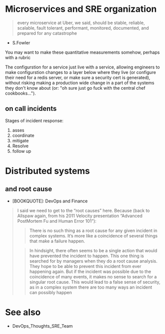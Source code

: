 # Microservices and SRE organization

> every microservice at Uber, we said, should be stable, reliable, scalable, fault tolerant, performant, monitored, documented, and prepared for any catastrophe
- S.Fowler

You may want to make these quantitative measurements somehow, perhaps with a rubric

The configurstion for a service just live with a service, allowing engineers to make configurstion changes to a layer below where they live (or configure their need for a redis server, or make sure a security cert is generated), without risking making a production wide change in a part of the systems they don't know about (or: "oh sure just go fuck with the central chef cookbooks...").

## on call incidents 

Stages of incident response:

  1. asses
  2. coordinate 
  3. mitigate
  4. Resolve
  5. follow up

# Distributed systems

## and root cause

- [BOOKQUOTE]: DevOps and Finance

> I said we need to get to the “root causes” here. Because (back to Allspaw again, from his 2011 Velocity presentation “Advanced PostMortem Fu and Human Error 101”):
>
>> There is no such thing as a root cause for any given incident in complex systems. It’s more like a coincidence of several things that make a failure happen.
>
>>    In hindsight, there often seems to be a single action that would have prevented the incident to happen. This one thing is searched for by managers when they do a root cause analysis. They hope to be able to prevent this incident from ever happening again. But if the incident was possible due to the coincidence of many events, it makes no sense to search for a singular root cause. This would lead to a false sense of security, as in a complex system there are too many ways an incident can possibly happen

# See also

  * DevOps_Thoughts_SRE_Team
